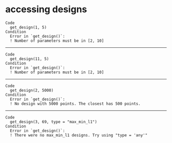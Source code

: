 # accessing designs

    Code
      get_design(1, 5)
    Condition
      Error in `get_design()`:
      ! Number of parameters must be in [2, 10]

---

    Code
      get_design(11, 5)
    Condition
      Error in `get_design()`:
      ! Number of parameters must be in [2, 10]

---

    Code
      get_design(2, 5000)
    Condition
      Error in `get_design()`:
      ! No design with 5000 points. The closest has 500 points.

---

    Code
      get_design(3, 69, type = "max_min_l1")
    Condition
      Error in `get_design()`:
      ! There were no max_min_l1 designs. Try using "type = 'any'"

